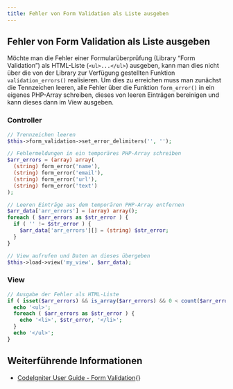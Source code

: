 ```yaml
---
title: Fehler von Form Validation als Liste ausgeben
---
```


## Fehler von Form Validation als Liste ausgeben

Möchte man die Fehler einer Formularüberprüfung (Library “Form Validation”) als HTML-Liste (`<ul>...</ul>`) ausgeben, kann man dies nicht über die von der Library zur Verfügung gestellten Funktion `validation_errors()` realisieren. Um dies zu erreichen muss man zunächst die Tennzeichen leeren, alle Fehler über die Funktion `form_error()` in ein eigenes PHP-Array schreiben, dieses von leeren Einträgen bereinigen und kann dieses dann im View ausgeben.

### Controller

```php
// Trennzeichen leeren
$this->form_validation->set_error_delimiters('', '');

// Fehlermeldungen in ein temporäres PHP-Array schreiben
$arr_errors = (array) array(
  (string) form_error('name'),
  (string) form_error('email'),
  (string) form_error('url'),
  (string) form_error('text')
);

// Leeren Einträge aus dem temporären PHP-Array entfernen
$arr_data['arr_errors'] = (array) array();
foreach ( $arr_errors as $str_error ) {
  if ( '' != $str_error ) {
    $arr_data['arr_errors'][] = (string) $str_error;
  }
}

// View aufrufen und Daten an dieses übergeben
$this->load->view('my_view', $arr_data);
```

### View

```php
// Ausgabe der Fehler als HTML-Liste
if ( isset($arr_errors) && is_array($arr_errors) && 0 < count($arr_errors) ) {
  echo '<ul>';
  foreach ( $arr_errors as $str_error ) {
    echo '<li>', $str_error, '</li>';
  }
  echo '</ul>';
}
```

## Weiterführende Informationen

- [CodeIgniter User Guide - Form Validation](https://codeigniter.com/user_guide/libraries/form_validation.html){}
